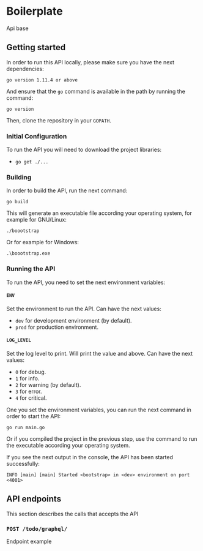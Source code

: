 # Boilerplate
Api base

## Getting started

In order to run this API locally, please make sure you have the next dependencies:

    go version 1.11.4 or above

And ensure that the `go` command is available in the path by running the command:

    go version

Then, clone the repository in your `GOPATH`.

### Initial Configuration

To run the API you will need to download the project libraries:

  * `go get ./...`

### Building

In order to build the API, run the next command:

    go build

This will generate an executable file according your operating system, for example for GNU/Linux:

    ./boootstrap

Or for example for Windows:

    .\boootstrap.exe

### Running the API

To run the API, you need to set the next environment variables:

#### `ENV`

Set the environment to run the API. Can have the next values:

 - `dev` for development environment (by default).
 - `prod` for production environment.

#### `LOG_LEVEL`

Set the log level to print. Will print the value and above. Can have the next values:

 - `0` for debug.
 - `1` for info.
 - `2` for warning (by default).
 - `3` for error.
 - `4` for critical.

One you set the environment variables, you can run the next command in order to start the API:

    go run main.go

Or if you compiled the project in the previous step, use the command to run the executable according your operating system.

If you see the next output in the console, the API has been started successfully:

    INFO [main] [main] Started <bootstrap> in <dev> environment on port <4001>


## API endpoints

This section describes the calls that accepts the API


### `POST /todo/graphql/`

Endpoint example
